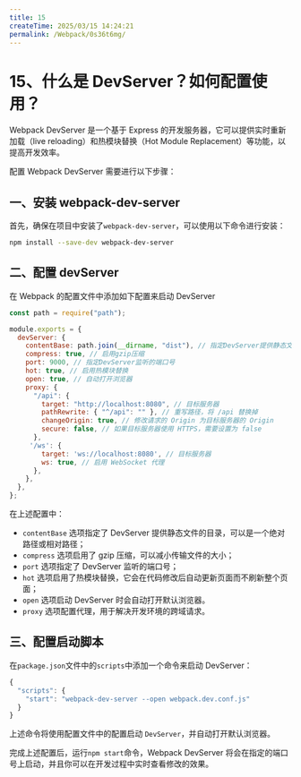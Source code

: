 ```yaml
---
title: 15
createTime: 2025/03/15 14:24:21
permalink: /Webpack/0s36t6mg/
---
```

# 15、什么是 DevServer？如何配置使用？

Webpack DevServer 是一个基于 Express 的开发服务器，它可以提供实时重新加载（live reloading）和热模块替换（Hot Module Replacement）等功能，以提高开发效率。

配置 Webpack DevServer 需要进行以下步骤：

## 一、安装 webpack-dev-server

首先，确保在项目中安装了`webpack-dev-server`，可以使用以下命令进行安装：

```bash
npm install --save-dev webpack-dev-server
```

## 二、配置 devServer

在 Webpack 的配置文件中添加如下配置来启动 DevServer

```javascript
const path = require("path");

module.exports = {
  devServer: {
    contentBase: path.join(__dirname, "dist"), // 指定DevServer提供静态文件的目录
    compress: true, // 启用gzip压缩
    port: 9000, // 指定DevServer监听的端口号
    hot: true, // 启用热模块替换
    open: true, // 自动打开浏览器
    proxy: {
      "/api": {
        target: "http://localhost:8080", // 目标服务器
        pathRewrite: { "^/api": "" }, // 重写路径，将 /api 替换掉
        changeOrigin: true, // 修改请求的 Origin 为目标服务器的 Origin
        secure: false, // 如果目标服务器使用 HTTPS，需要设置为 false
      },
     '/ws': {
        target: 'ws://localhost:8080', // 目标服务器
        ws: true, // 启用 WebSocket 代理
      },
    },
  },
};
```

在上述配置中：

- `contentBase` 选项指定了 DevServer 提供静态文件的目录，可以是一个绝对路径或相对路径；
- `compress` 选项启用了 gzip 压缩，可以减小传输文件的大小；
- `port` 选项指定了 DevServer 监听的端口号；
- `hot` 选项启用了热模块替换，它会在代码修改后自动更新页面而不刷新整个页面；
- `open` 选项启动 DevServer 时会自动打开默认浏览器。
- `proxy` 选项配置代理，用于解决开发环境的跨域请求。

## 三、配置启动脚本

在`package.json`文件中的`scripts`中添加一个命令来启动 DevServer：

```js
{
  "scripts": {
    "start": "webpack-dev-server --open webpack.dev.conf.js"
  }
}
```

上述命令将使用配置文件中的配置启动 `DevServer`，并自动打开默认浏览器。

完成上述配置后，运行`npm start`命令，Webpack DevServer 将会在指定的端口号上启动，并且你可以在开发过程中实时查看修改的效果。

